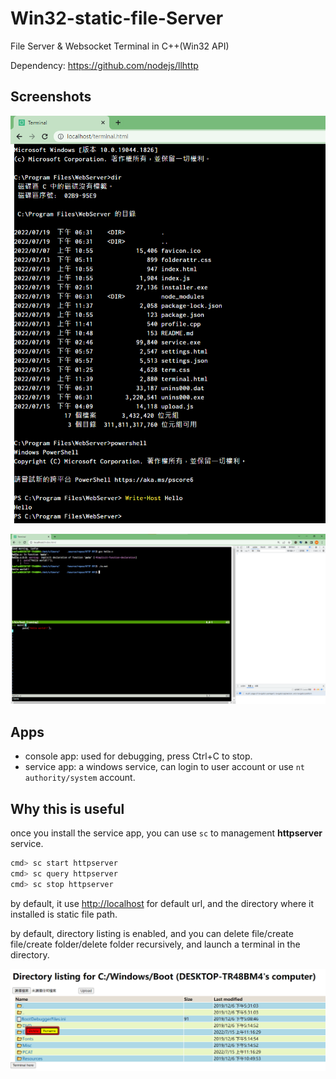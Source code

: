 # Win32-static-file-Server

File Server &amp; Websocket Terminal in C++(Win32 API)

Dependency: <https://github.com/nodejs/llhttp>

## Screenshots

![](screenshots/cmd.png)

![](screenshots/vim.png)

## Apps

* console app: used for debugging, press Ctrl+C to stop.
* service app: a windows service, can login to user account or use `nt authority/system` account.

## Why this is useful

once you install the service app, you can use `sc` to management **httpserver** service.

```bash
cmd> sc start httpserver
cmd> sc query httpserver
cmd> sc stop httpserver
```

by default, it use <http://localhost> for default url, and the directory where it installed is static file path.

by default, directory listing is enabled, and you can delete file/create file/create folder/delete folder recursively, and launch a terminal in the directory.

![](screenshots/useage.png)
